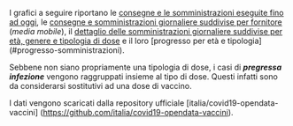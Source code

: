 I grafici a seguire riportano le [consegne e le somministrazioni eseguite fino
ad oggi](#consegne-e-somministrazioni), le [consegne e somministrazioni
giornaliere suddivise per fornitore](#fornitori) (_media mobile_), il [dettaglio
delle somministrazioni giornaliere suddivise per età, genere e tipologia di
dose](#dettaglio-somministrazioni) e il loro [progresso per età e tipologia]
(#progresso-somministrazioni).

Sebbene non siano propriamente una tipologia di dose, i casi di ***pregressa
infezione*** vengono raggruppati insieme al tipo di dose.
Questi infatti sono da considerarsi sostitutivi ad una dose di vaccino.

I dati vengono scaricati dalla repository ufficiale
[italia/covid19-opendata-vaccini]
(https://github.com/italia/covid19-opendata-vaccini).
